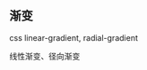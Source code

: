 
## 渐变

css linear-gradient, radial-gradient

线性渐变、径向渐变

<CodeDemo :collapse="true">
  <template slot="code-template">
    <<< @/docs/.vuepress/examples/CssGradient.vue?template
  </template>
  <template slot="code-script">
    <<< @/docs/.vuepress/examples/CssGradient.vue?script
  </template>
  <template slot="code-style">
    <<< @/docs/.vuepress/examples/CssGradient.vue?style
  </template>
  <CssGradient slot="demo"/>
</CodeDemo>
